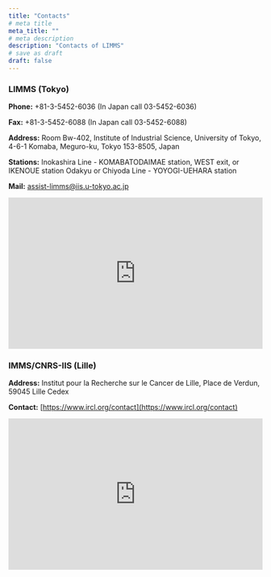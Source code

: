 ```yaml
---
title: "Contacts"
# meta title
meta_title: ""
# meta description
description: "Contacts of LIMMS"
# save as draft
draft: false
---
```


### LIMMS (Tokyo)

**Phone:**	+81-3-5452-6036 (In Japan call 03-5452-6036)

**Fax:**	+81-3-5452-6088 (In Japan call 03-5452-6088)

**Address:**	Room Bw-402, Institute of Industrial Science, University of Tokyo, 4-6-1 Komaba, Meguro-ku, Tokyo 153-8505, Japan

**Stations:**	Inokashira Line - KOMABATODAIMAE station, WEST exit, or IKENOUE station Odakyu or Chiyoda Line - YOYOGI-UEHARA station

**Mail:**	assist-limms@iis.u-tokyo.ac.jp

<iframe src="https://www.google.com/maps/embed?pb=!1m14!1m8!1m3!1d51865.80626804458!2d139.678234!3d35.661908!3m2!1i1024!2i768!4f13.1!3m3!1m2!1s0x6018f30d54353307%3A0xf10ffb145996bfc7!2sInstitute%20of%20Industrial%20Science%2C%20The%20University%20of%20Tokyo!5e0!3m2!1sen!2sus!4v1706034061510!5m2!1sen!2sus" width="100%" height="300" style="border:0;" allowfullscreen="" loading="lazy" referrerpolicy="no-referrer-when-downgrade"></iframe>

<br>

### IMMS/CNRS-IIS (Lille)

**Address:**	Institut pour la Recherche sur le Cancer de Lille, Place de Verdun, 59045 Lille Cedex

**Contact:**	[https://www.ircl.org/contact](https://www.ircl.org/contact)

<iframe src="https://www.google.com/maps/embed?pb=!1m14!1m8!1m3!1d40508.46570656108!2d3.0348490000000004!3d50.612642!3m2!1i1024!2i768!4f13.1!3m3!1m2!1s0x47c2d511ea0c4203%3A0xc32eae213ff890d5!2sInstitute%20For%20Recherche%20Sur%20Le%20Cancer%20De%20Lille!5e0!3m2!1sen!2sus!4v1706034181330!5m2!1sen!2sus" width="100%" height="300" style="border:0;" allowfullscreen="" loading="lazy" referrerpolicy="no-referrer-when-downgrade"></iframe>

